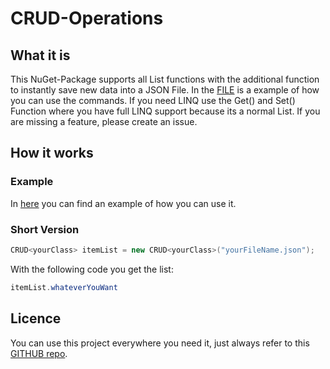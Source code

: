 # CRUD-Operations

## What it is
This NuGet-Package supports all List functions with the additional function to instantly save new data into a JSON File. In the [FILE](JSON-CRUD-EXAMPLE/Program.cs) is a example of how you can use the commands. If you need LINQ use the Get() and Set() Function where you have full LINQ support because its a normal List. If you are missing a feature, please create an issue.

## How it works
### Example
In [here](JSON-CRUD-EXAMPLE/Program.cs) you can find an example of how you can use it.

### Short Version
```c#
CRUD<yourClass> itemList = new CRUD<yourClass>("yourFileName.json");
```
With the following code you get the list: 
```c#
itemList.whateverYouWant
```

## Licence
You can use this project everywhere you need it, just always refer to this [GITHUB repo](https://github.com/robinmuff/CRUD-Operations).